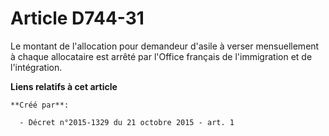 # Article D744-31

Le montant de l'allocation pour demandeur d'asile à verser mensuellement à chaque allocataire est arrêté par l'Office
français de l'immigration et de l'intégration.

**Liens relatifs à cet article**

	**Créé par**:

	  - Décret n°2015-1329 du 21 octobre 2015 - art. 1
